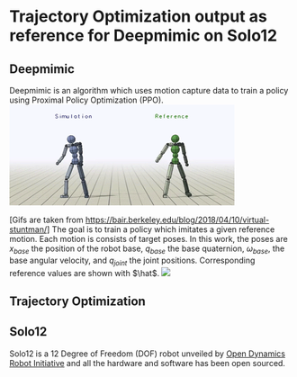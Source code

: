 # Trajectory Optimization output as reference for Deepmimic on Solo12
## Deepmimic
Deepmimic is an algorithm which uses motion capture data to train a policy using Proximal Policy Optimization (PPO).
![Cartwheel](/Figs/humanoid_cartwheel.gif)

[Gifs are taken from https://bair.berkeley.edu/blog/2018/04/10/virtual-stuntman/]
The goal is to train a policy which imitates a given reference motion. Each motion is consists of target poses. In this work, the poses are $x_{base}$ the position of the robot base, $q_{base}$ the base quaternion, $\omega_{base}$, the base angular velocity, and $q_{joint}$ the joint positions. Corresponding reference values are shown with $\hat$.
<img src="https://render.githubusercontent.com/render/math?math=e^{i%20\pi}%20=%20-1">
## Trajectory Optimization

## Solo12
Solo12 is a 12 Degree of Freedom (DOF) robot unveiled by [Open Dynamics Robot Initiative](https://github.com/open-dynamic-robot-initiative) and all the hardware and software has been open sourced.

